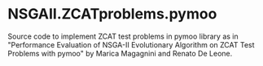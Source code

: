 # NSGAII.ZCATproblems.pymoo
Source code to implement ZCAT test problems in pymoo library as in "Performance Evaluation of NSGA-II Evolutionary Algorithm on ZCAT Test Problems with pymoo" by Marica Magagnini and Renato De Leone.
